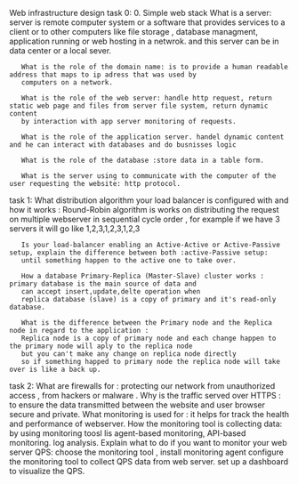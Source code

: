  Web infrastructure design
 task 0: 0. Simple web stack
        What is a server: server is remote computer system or a software that provides services to a client or to other computers
       like file storage , database managment, application running or web hosting in a netwrok. and this server can be in
       data center or a local sever.
       
       What is the role of the domain name: is to provide a human readable address that maps to ip adress that was used by
       computers on a network.
       
       What is the role of the web server: handle http request, return static web page and files from server file system, return dynamic content
       by interaction with app server monitoring of requests.
       
       What is the role of the application server. handel dynamic content and he can interact with databases and do busnisses logic
       
       What is the role of the database :store data in a table form.
       
       What is the server using to communicate with the computer of the user requesting the website: http protocol.

   task 1:
        What distribution algorithm your load balancer is configured with and how it works : Round-Robin algorithm is works on 
        distributing the request on     multiple webserver 
        in sequential cycle order , for example if we have 3 servers it will go like 1,2,3,1,2,3,1,2,3

       Is your load-balancer enabling an Active-Active or Active-Passive setup, explain the difference between both :active-Passive setup:
       until something happen to the active one to take over.

       How a database Primary-Replica (Master-Slave) cluster works : primary database is the main source of data and 
       can accept insert,update,delte operation when 
       replica database (slave) is a copy of primary and it's read-only database.

       What is the difference between the Primary node and the Replica node in regard to the application :
       Replica node is a copy of primary node and each change happen to the primary node will aply to the replica node 
       but you can't make any change on replica node directly
       so if something happed to primary node the replica node will take over is like a back up.

   task 2:
      What are firewalls for : protecting our network from unauthorized access , from hackers or malware .
      Why is the traffic served over HTTPS : to ensure the data transmitted between the website and user browser secure and private.
      What monitoring is used for : it helps for track the health and performance of webserver. 
      How the monitoring tool is collecting data: by using monitoring toosl lis agent-based monitoring, API-based monitoring. log analysis.
      Explain what to do if you want to monitor your web server QPS:
      choose the monitoring tool , install monitoring agent configure the monitoring tool to collect QPS data from web server.
      set up a dashboard to visualize the QPS.

